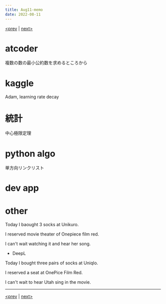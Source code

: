 ```yaml
---
title: Aug11-memo 
date: 2022-08-11 
---
```


[<prev](https://idekworks.github.io/TechnicalMemo/2022/08/10/Aug10.html) | [next>](https://idekworks.github.io/TechnicalMemo/2022/08/12/Aug12.html) 

# atcoder
複数の数の最小公約数を求めるところから

# kaggle
Adam, learning rate decay

# 統計
中心極限定理

# python algo
単方向リンクリスト

# dev app

# other
Today I baought 3 socks at Unikuro.

I reserved movie theater of Onepiece film red.

I can't wait watching it and hear her song.

- DeepL

Today I bought three pairs of socks at Uniqlo.

I reserved a seat at OnePice Film Red.

I can't wait to hear Utah sing in the movie.

***

[<prev](https://idekworks.github.io/TechnicalMemo/2022/08/10/Aug10.html) | [next>](https://idekworks.github.io/TechnicalMemo/2022/08/12/Aug12.html)

